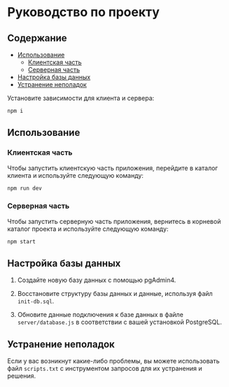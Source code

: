 # Руководство по проекту

## Содержание

- [Использование](#использование)
  - [Клиентская часть](#клиентская-часть)
  - [Серверная часть](#серверная-часть)
- [Настройка базы данных](#настройка-базы-данных)
- [Устранение неполадок](#устранение-неполадок)


Установите зависимости для клиента и сервера:

   ```bash
   npm i
   ```

## Использование

### Клиентская часть

Чтобы запустить клиентскую часть приложения, перейдите в каталог клиента и используйте следующую команду:

```bash
npm run dev
```

### Серверная часть

Чтобы запустить серверную часть приложения, вернитесь в корневой каталог проекта и используйте следующую команду:

```bash
npm start
```

## Настройка базы данных

1. Создайте новую базу данных с помощью pgAdmin4.

2. Восстановите структуру базы данных и данные, используя файл `init-db.sql`.

3. Обновите данные подключения к базе данных в файле `server/database.js` в соответствии с вашей установкой PostgreSQL.

## Устранение неполадок

Если у вас возникнут какие-либо проблемы, вы можете использовать файл `scripts.txt` с инструментом запросов для их устранения и решения.
